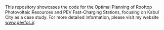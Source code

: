 
This repository showcases the code for the Optimal Planning of Rooftop Photovoltaic Resources and PEV Fast-Charging Stations,
focusing on Kabul City as a case study. For more detailed information, please visit my website www.pevfcs.ir.
